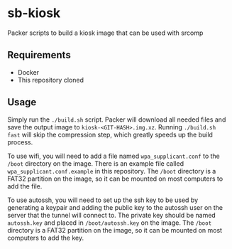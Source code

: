 # sb-kiosk

Packer scripts to build a kiosk image that can be used with srcomp

## Requirements

- Docker
- This repository cloned

## Usage

Simply run the `./build.sh` script. Packer will download all needed files and save the output image to `kiosk-<GIT-HASH>.img.xz`. Running `./build.sh fast` will skip the compression step, which greatly speeds up the build process.

To use wifi, you will need to add a file named `wpa_supplicant.conf` to the `/boot` directory on the image. There is an example file called `wpa_supplicant.conf.example` in this repository. The `/boot` directory is a FAT32 partition on the image, so it can be mounted on most computers to add the file.

To use autossh, you will need to set up the ssh key to be used by generating a keypair and adding the public key to the autossh user on the server that the tunnel will connect to. The private key should be named `autossh.key` and placed in `/boot/autossh.key` on the image. The `/boot` directory is a FAT32 partition on the image, so it can be mounted on most computers to add the key.
